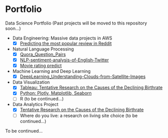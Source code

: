 # Portfolio
Data Science Portfolio (Past projects will be moved to this repository soon...)

<!-- [Data Engineering: Massive data projects in AWS] (https://github.com/JJJJJingL/dataEngineering-AWS) --> 

* Data Engineering: Massive data projects in AWS
  - [x] [Predicting the most popular review in Reddit](https://github.com/JJJJJingL/ANLY502MassiveData-reddit-comments-id)

* Natural Language Processing 
  - [x] [Quora_Question_Pairs](https://github.com/KoalaChelsea/Quora_Question_Pairs)
  - [x] [NLP-sentiment-analysis-of-English-Twitter](https://github.com/KoalaChelsea/NLP-sentiment-analysis-of-English-Twitter)
  - [x] [Movie rating predict](https://github.com/JJJJJingL/movie_ratings)

* Machine Learning and Deep Learning
  - [x] [DeepLearning_Understanding-Clouds-from-Satellite-Images](https://github.com/JJJJJingL/DeepLearning_Understanding-Clouds-from-Satellite-Images)

* Data Visualization
  - [x] [Tableau: Tentative Research on the Causes of the Declining Birthrate](http://jingjingl.georgetown.domains/503HW3.html)
  - [x] [Python: Plotly, Matplotlib, Seaborn](http://jingjingl.georgetown.domains/HWpre.html)
  - [ ] R (to be continued...)
  
* Data Analytics Project
  - [x] [Tentative Research on the Causes of the Declining Birthrate](https://github.com/JJJJJingL/ANLY503)
  - [ ] Where do you live: a research on living site choice (to be continued...)

To be continued... 
